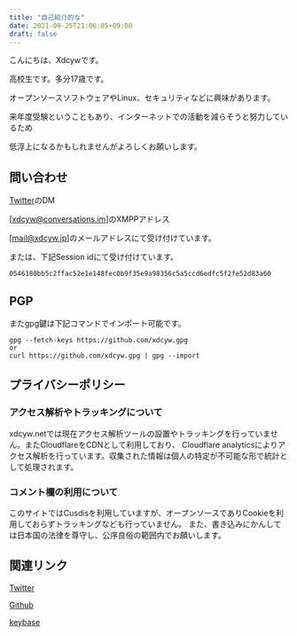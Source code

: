 ```yaml
---
title: "自己紹介的な"
date: 2021-09-25T21:06:05+09:00
draft: false
---
```

こんにちは、Xdcywです。

高校生です。多分17歳です。

オープンソースソフトウェアやLinux、セキュリティなどに興味があります。

来年度受験ということもあり、インターネットでの活動を減らそうと努力しているため

低浮上になるかもしれませんがよろしくお願いします。


## 問い合わせ
[Twitter](https://twitter.com/xdcyw)のDM

[xdcyw@conversations.im]のXMPPアドレス

[mail@xdcyw.jp]のメールアドレスにて受け付けています。



または、下記Session idにて受け付けています。
```SessionID
0546180bb5c2ffac52e1e148fec0b9f35e9a98356c5a5ccd6edfc5f2fe52d83a60
```

## PGP
またgpg鍵は下記コマンドでインポート可能です。

```git
gpg --fetch-keys https://github.com/xdcyw.gpg
or
curl https://github.com/xdcyw.gpg | gpg --import
```

## プライバシーポリシー

### アクセス解析やトラッキングについて

xdcyw.netでは現在アクセス解析ツールの設置やトラッキングを行っていません。またCloudflareをCDNとして利用しており、
Cloudflare analyticsによりアクセス解析を行っています。収集された情報は個人の特定が不可能な形で統計として処理されます。


### コメント欄の利用について
このサイトではCusdisを利用していますが、オープンソースでありCookieを利用しておらずトラッキングなども行っていません。
また、書き込みにかんしては日本国の法律を尊守し、公序良俗の範囲内でお願いします。
## 関連リンク
[Twitter](https://twitter.com/xdcyw)

[Github](https://github.com/xdcyw)

[keybase](https://keybase.io/xdcyw)

